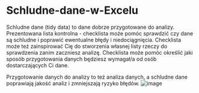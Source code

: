 # Schludne-dane-w-Excelu
Schludne dane (tidy data) to dane dobrze przygotowane do analizy. Prezentowana lista kontrolna - checklista może pomóc sprawdzić czy dane są schludne i poprawić ewentualne błędy i niedociągnięcia. Checklista może też zainspirować Cię do stworzenia własnej listy rzeczy do sprawdzenia zanim zaczniesz analizę. Checklista może pomóc określić jaki sposób przygotowania danych będziesz wymagał/a od osób dostarczających Ci dane. 

Przygotowanie danych do analizy to też analiza danych, a schludne dane poprawiają jakość analiz i zmniejszają ryzyko błędów.
![image](https://user-images.githubusercontent.com/8512275/151725207-97071fca-4d53-4c8e-ac48-e83ae2c88f36.png)
